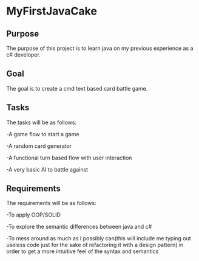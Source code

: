 # MyFirstJavaCake


## Purpose

The purpose of this project is to learn java on my previous experience as a c# developer.


## Goal

The goal is to create a cmd text based card battle game.



## Tasks

The tasks will be as follows:

-A game flow to start a game

-A random card generator

-A functional turn based flow with user interaction

-A very basic AI to battle against



## Requirements

The requirements will be as follows:

-To apply OOP/SOLID

-To explore the semantic differences between java and c#

-To mess around as much as I possibly can(this will include me typing out useless code just for the sake of refactoring it with a design pattern) in order to get a more intuitive feel of the syntax and semantics


